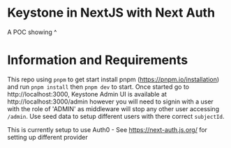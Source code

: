 # Keystone in NextJS with Next Auth

A POC showing ^

# Information and Requirements

This repo using `pnpm` to get start install pnpm (https://pnpm.io/installation) and run `pnpm install` then `pnpm dev` to start. Once started go to http://localhost:3000, Keystone Admin UI is available at http://localhost:3000/admin however you will need to signin with a user with the role of 'ADMIN' as middleware will stop any other user accessing `/admin`. Use seed data to setup different users with there correct `subjectId`.

This is currently setup to use Auth0 - See https://next-auth.js.org/ for setting up different provider
